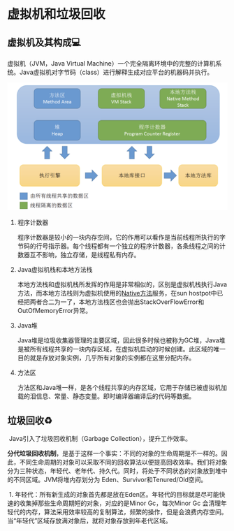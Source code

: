 # 虚拟机和垃圾回收

## 虚拟机及其构成💻

虚拟机（JVM，Java Virtual Machine）一个完全隔离环境中的完整的计算机系统。Java虚拟机对字节码（class）进行解释生成对应平台的机器码并执行。

![image-20211023150907451](image-20211023150907451.png)

1. 程序计数器

   程序计数器是较小的一块内存空间，它的作用可以看作是当前线程所执行的字节码的行号指示器。每个线程都有一个独立的程序计数器，各条线程之间的计数器互不影响，独立存储，是线程私有内存。

2. Java虚拟机栈和本地方法栈

   本地方法栈和虚拟机栈所发挥的作用是非常相似的，区别是虚拟机栈执行Java方法，而本地方法栈则为虚拟机使用的[Native方法](./单个知识点解释/Native.md)服务，在sun hostpot中已经把两者合二为一了，本地方法栈区也会抛出StackOverFlowError和OutOfMemoryError异常。

3. Java堆

   Java堆是垃圾收集器管理的主要区域，因此很多时候也被称为GC堆，Java堆是被所有线程共享的一块内存区域，在虚拟机启动的时候创建。此区域的唯一目的就是存放对象实例，几乎所有对象的实例都在这里分配内存。

4. 方法区

   方法区和Java堆一样，是各个线程共享的内存区域，它用于存储已被虚拟机加载的泪信息、常量、静态变量。即时编译器编译后的代码等数据。

## 垃圾回收♻️

​	Java引入了垃圾回收机制（Garbage Collection），提升工作效率。

   **分代垃圾回收机制**，是基于这样一个事实：不同的对象的生命周期是不一样的。因此，不同生命周期的对象可以采取不同的回收算法以便提高回收效率。我们将对象分为三种状态，年轻代、老年代、持久代。同时，将处于不同状态的对象放到堆中的不同区域。JVM将堆内存划分为 Eden、Survivor和Tenured/Old空间。

​	1. 年轻代：所有新生成的对象首先都是放在Eden区。年轻代的目标就是尽可能快速的收集掉那些生命周期短的对象，对应的是Minor Gc，每次Minor Gc 会清理年轻代的内存，算法采用效率较高的复制算法，频繁的操作，但是会浪费内存空间。当“年轻代”区域存放满对象后，就将对象存放到年老代区域。

